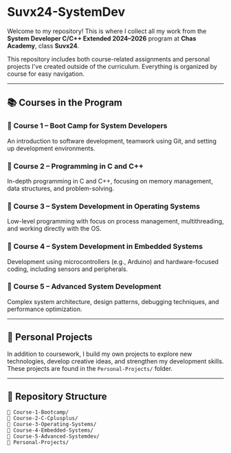 # Suvx24-SystemDev

Welcome to my repository! This is where I collect all my work from the **System Developer C/C++ Extended 2024–2026** program at **Chas Academy**, class **Suvx24**.

This repository includes both course-related assignments and personal projects I've created outside of the curriculum. Everything is organized by course for easy navigation.

---

## 📚 Courses in the Program

### 🔹 Course 1 – Boot Camp for System Developers
An introduction to software development, teamwork using Git, and setting up development environments.

### 🔹 Course 2 – Programming in C and C++
In-depth programming in C and C++, focusing on memory management, data structures, and problem-solving.

### 🔹 Course 3 – System Development in Operating Systems
Low-level programming with focus on process management, multithreading, and working directly with the OS.

### 🔹 Course 4 – System Development in Embedded Systems
Development using microcontrollers (e.g., Arduino) and hardware-focused coding, including sensors and peripherals.

### 🔹 Course 5 – Advanced System Development
Complex system architecture, design patterns, debugging techniques, and performance optimization.

---

## 💼 Personal Projects
In addition to coursework, I build my own projects to explore new technologies, develop creative ideas, and strengthen my development skills. These projects are found in the `Personal-Projects/` folder.

---

## 🧭 Repository Structure
```plaintext
📁 Course-1-Bootcamp/
📁 Course-2-C-Cplusplus/
📁 Course-3-Operating-Systems/
📁 Course-4-Embedded-Systems/
📁 Course-5-Advanced-Systemdev/
📁 Personal-Projects/
